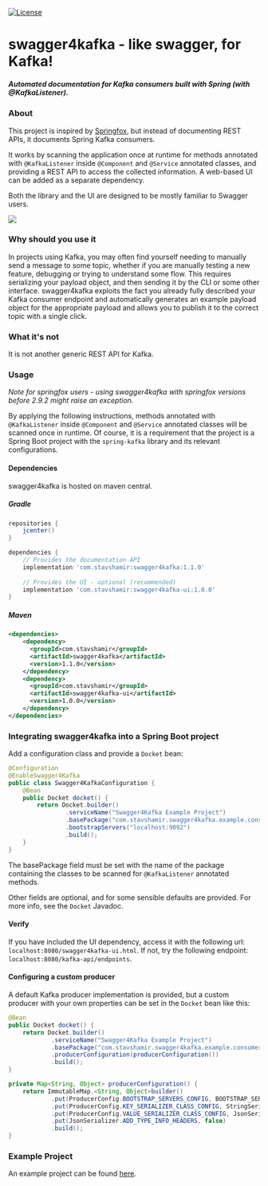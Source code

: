 [![License](https://img.shields.io/badge/License-Apache%202.0-blue.svg)](https://opensource.org/licenses/Apache-2.0)


# swagger4kafka - like swagger, for Kafka!
##### Automated documentation for Kafka consumers built with Spring (with @KafkaListener). 

### About
This project is inspired by [Springfox](https://github.com/springfox/springfox), but instead of documenting REST APIs,
it documents Spring Kafka consumers.

It works by scanning the application once at runtime for methods annotated with ```@KafkaListener``` inside 
```@Component``` and ```@Service``` annotated classes, and providing a REST API to access the collected information.
A web-based UI can be added as a separate dependency.    

Both the library and the UI are designed to be mostly familiar to Swagger users.

![](s4k-example.jpg)

### Why should you use it
In projects using Kafka, you may often find yourself needing to manually send a message to some topic, whether if you
are manually testing a new feature, debugging or trying to understand some flow. This requires serializing your payload
object, and then sending it by the CLI or some other interface. swagger4kafka exploits the fact you already fully
described your Kafka consumer endpoint and automatically generates an example payload object for the appropriate payload
and allows you to publish it to the correct topic with a single click.

### What it's not
It is not another generic REST API for Kafka. 

### Usage
_Note for  springfox users - using swagger4kafka with springfox versions before 2.9.2 might raise an exception._

By applying the following instructions, methods annotated with ```@KafkaListener``` inside ```@Component``` and 
```@Service``` annotated classes will be scanned once in runtime. Of course, it is a requirement that the project is a
Spring Boot project with the ```spring-kafka``` library and its relevant configurations. 

#### Dependencies
swagger4kafka is hosted on maven central.
##### Gradle
```groovy
repositories {
    jcenter()
}

dependencies {
    // Provides the documentation API    
    implementation 'com.stavshamir:swagger4kafka:1.1.0'
    
    // Provides the UI - optional (recommended)
    implementation 'com.stavshamir:swagger4kafka-ui:1.0.0'
}
```
##### Maven
```xml
<dependencies>
    <dependency>
      <groupId>com.stavshamir</groupId>
      <artifactId>swagger4kafka</artifactId>
      <version>1.1.0</version>
    </dependency>
    <dependency>
      <groupId>com.stavshamir</groupId>
      <artifactId>swagger4kafka-ui</artifactId>
      <version>1.0.0</version>
    </dependency>
</dependencies>
```

### Integrating swagger4kafka into a Spring Boot project
Add a configuration class and provide a ```Docket``` bean:
```java
@Configuration
@EnableSwagger4Kafka
public class Swagger4KafkaConfiguration {
    @Bean
    public Docket docket() {
        return Docket.builder()
                .serviceName("Swagger4Kafka Example Project")
                .basePackage("com.stavshamir.swagger4kafka.example.consumers")
                .bootstrapServers("localhost:9092")
                .build();
    }
}
```
The basePackage field must be set with the name of the package containing the classes to be scanned for ```@KafkaListener```
annotated methods.

Other fields are optional, and for some sensible defaults are provided. For more info, see the ```Docket``` Javadoc. 

#### Verify
If you have included the UI dependency, access it with the following url: ```localhost:8080/swagger4kafka-ui.html```.
If not, try the following endpoint: ```localhost:8080/kafka-api/endpoints```.

#### Configuring a custom producer
A default Kafka producer implementation is provided, but a custom producer with your own properties can be set in the
```Docket``` bean like this:
```java
@Bean
public Docket docket() {
    return Docket.builder()
            .serviceName("Swagger4Kafka Example Project")
            .basePackage("com.stavshamir.swagger4kafka.example.consumers")
            .producerConfiguration(producerConfiguration())
            .build();
}

private Map<String, Object> producerConfiguration() {
    return ImmutableMap.<String, Object>builder()
            .put(ProducerConfig.BOOTSTRAP_SERVERS_CONFIG, BOOTSTRAP_SERVERS)
            .put(ProducerConfig.KEY_SERIALIZER_CLASS_CONFIG, StringSerializer.class)
            .put(ProducerConfig.VALUE_SERIALIZER_CLASS_CONFIG, JsonSerializer.class)
            .put(JsonSerializer.ADD_TYPE_INFO_HEADERS, false)
            .build();
}
``` 

### Example Project
 An example project can be found [here](https://github.com/stavshamir/swagger4kafka-example).
